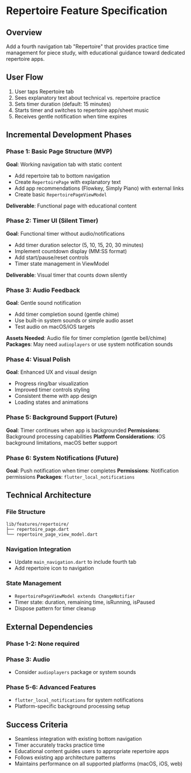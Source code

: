 # Repertoire Feature Specification

## Overview

Add a fourth navigation tab "Repertoire" that provides practice time management for piece study, with educational guidance toward dedicated repertoire apps.

## User Flow

1. User taps Repertoire tab
2. Sees explanatory text about technical vs. repertoire practice
3. Sets timer duration (default: 15 minutes)
4. Starts timer and switches to repertoire app/sheet music
5. Receives gentle notification when time expires

## Incremental Development Phases

### Phase 1: Basic Page Structure (MVP)

**Goal**: Working navigation tab with static content

- Add repertoire tab to bottom navigation
- Create `RepertoirePage` with explanatory text
- Add app recommendations (Flowkey, Simply Piano) with external links
- Create basic `RepertoirePageViewModel`

**Deliverable**: Functional page with educational content

### Phase 2: Timer UI (Silent Timer)

**Goal**: Functional timer without audio/notifications

- Add timer duration selector (5, 10, 15, 20, 30 minutes)
- Implement countdown display (MM:SS format)
- Add start/pause/reset controls
- Timer state management in ViewModel

**Deliverable**: Visual timer that counts down silently

### Phase 3: Audio Feedback

**Goal**: Gentle sound notification

- Add timer completion sound (gentle chime)
- Use built-in system sounds or simple audio asset
- Test audio on macOS/iOS targets

**Assets Needed**: Audio file for timer completion (gentle bell/chime)
**Packages**: May need `audioplayers` or use system notification sounds

### Phase 4: Visual Polish

**Goal**: Enhanced UX and visual design

- Progress ring/bar visualization
- Improved timer controls styling
- Consistent theme with app design
- Loading states and animations

### Phase 5: Background Support (Future)

**Goal**: Timer continues when app is backgrounded
**Permissions**: Background processing capabilities
**Platform Considerations**: iOS background limitations, macOS better support

### Phase 6: System Notifications (Future)

**Goal**: Push notification when timer completes
**Permissions**: Notification permissions
**Packages**: `flutter_local_notifications`

## Technical Architecture

### File Structure

```text
lib/features/repertoire/
├── repertoire_page.dart
└── repertoire_page_view_model.dart
```

### Navigation Integration

- Update `main_navigation.dart` to include fourth tab
- Add repertoire icon to navigation

### State Management

- `RepertoirePageViewModel extends ChangeNotifier`
- Timer state: duration, remaining time, isRunning, isPaused
- Dispose pattern for timer cleanup

## External Dependencies

### Phase 1-2: None required

### Phase 3: Audio

- Consider `audioplayers` package or system sounds

### Phase 5-6: Advanced Features

- `flutter_local_notifications` for system notifications
- Platform-specific background processing setup

## Success Criteria

- Seamless integration with existing bottom navigation
- Timer accurately tracks practice time
- Educational content guides users to appropriate repertoire apps
- Follows existing app architecture patterns
- Maintains performance on all supported platforms (macOS, iOS, web)
